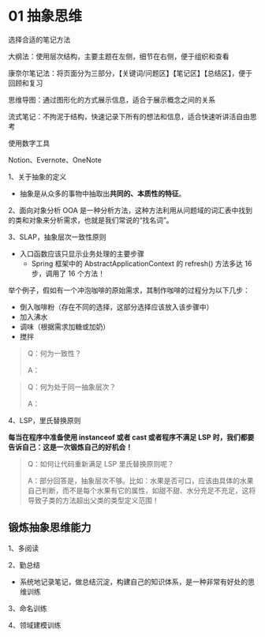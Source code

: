 # 01 抽象思维

选择合适的笔记方法

大纲法：使用层次结构，主要主题在左侧，细节在右侧，便于组织和查看

康奈尔笔记法：将页面分为三部分，【关键词/问题区】【笔记区】【总结区】，便于回顾和复习

思维导图：通过图形化的方式展示信息，适合于展示概念之间的关系

流式笔记：不拘泥于结构，快速记录下所有的想法和信息，适合快速听讲活自由思考

使用数字工具

Notion、Evernote、OneNote



1、关于抽象的定义

- 抽象是从众多的事物中抽取出**共同的、本质性的特征**。

2、面向对象分析 OOA 是一种分析方法，这种方法利用从问题域的词汇表中找到的类和对象来分析需求，也就是我们常说的“找名词”。

3、SLAP，抽象层次一致性原则

- 入口函数应该只显示业务处理的主要步骤
  - Spring 框架中的 AbstractApplicationContext 的 refresh() 方法多达 16 步，调用了 16 个方法！

举个例子，假如有一个冲泡咖啡的原始需求，其制作咖啡的过程分为以下几步：

- 倒入咖啡粉（存在不同的选择，这部分选择应该放入该步骤中）
- 加入沸水
- 调味（根据需求加糖或加奶）
- 搅拌

> Q：何为一致性？
>
> A：

> Q：何为处于同一抽象层次？
>
> A：

4、LSP，里氏替换原则

**每当在程序中准备使用 instanceof 或者 cast 或者程序不满足 LSP 时，我们都要告诉自己：这是一次锻炼自己的好机会！**

> Q：如何让代码重新满足 LSP 里氏替换原则呢？
>
> A：部分回答是，抽象层次不够。比如：水果是否可口，应该由具体的水果自己判断，而不是每个水果有它的属性，如甜不甜、水分充足不充足，这将导致子类的方法超出父类的类型定义范围！

## 锻炼抽象思维能力

1、多阅读

2、勤总结

- 系统地记录笔记，做总结沉淀，构建自己的知识体系，是一种非常有好处的思维训练

3、命名训练

4、领域建模训练
